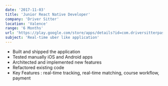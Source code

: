 ```yaml
---
date: '2017-11-03'
title: 'Junior React Native Developer'
company: 'Driver Sitter'
location: 'Valence'
range: '6 Months'
url: 'https://play.google.com/store/apps/details?id=com.driversitterpassenger&hl=fr_CA'
subject: 'Real-time uber like application'
---
```


- Built and shipped the application
- Tested manually iOS and Android apps
- Architected and implemented new features
- Refactored existing code
- Key Features : real-time tracking, real-time matching, course workflow, payment
